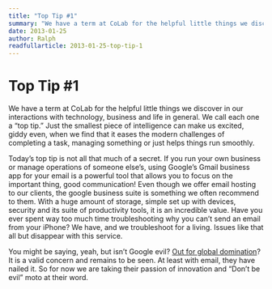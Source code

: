 ```yaml
---
title: "Top Tip #1"
summary: "We have a term at CoLab for the helpful little things we discover in our interactions with technology, business and life in general. We call each one a 'top tip.' Just the smallest piece of intelligence can make us excited, giddy even, when we find that it eases the modern challenges of completing a task, managing something or just helps things run smoothly."
date: 2013-01-25
author: Ralph
readfullarticle: 2013-01-25-top-tip-1
---
```


# Top Tip #1

We have a term at CoLab for the helpful little things we discover in our interactions with technology, business and life in general. We call each one a “top tip.” Just the smallest piece of intelligence can make us excited, giddy even, when we find that it eases the modern challenges of completing a task, managing something or just helps things run smoothly.

Today’s top tip is not all that much of a secret. If you run your own business or manage operations of someone else’s, using Google’s Gmail business app for your email is a powerful tool that allows you to focus on the important thing, good communication! Even though we offer email hosting to our clients, the google business suite is something we often recommend to them. With a huge amount of storage, simple set up with devices, security and its suite of productivity tools, it is an incredible value. Have you ever spent way too much time troubleshooting why you can’t send an email from your iPhone? We have, and we troubleshoot for a living. Issues like that all but disappear with this service.

You might be saying, yeah, but isn’t Google evil? [Out for global domination](http://www.nybooks.com/articles/archives/2011/aug/18/how-google-dominates-us/?pagination=false)? It is a valid concern and remains to be seen. At least with email, they have nailed it.  So for now we are taking their passion of innovation and “Don’t be evil” moto at their word.
